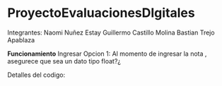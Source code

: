 # ProyectoEvaluacionesDIgitales
Integrantes:
Naomi Nuñez Estay
Guillermo Castillo Molina
Bastian Trejo Apablaza

**Funcionamiento**
Ingresar Opcion 1:
Al momento de ingresar la nota , asegurece que sea un dato tipo float?¿





Detalles del codigo: